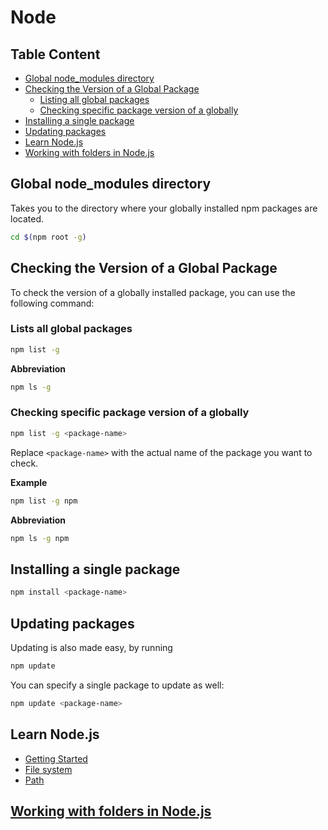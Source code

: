 # Node  

## Table Content  
- [Global node_modules directory](#global-node_modules-directory)  
- [Checking the Version of a Global Package](#checking-the-version-of-a-global-package)  
    - [Listing all global packages](#listing-all-global-packages)  
    - [Checking specific package version of a globally](#checking-specific-package-version-of-a-globally)  
- [Installing a single package](#installing-a-single-package)  
- [Updating packages](#updating-packages)  
- [Learn Node.js](#learn-nodejs)  
- [Working with folders in Node.js](#working-with-folders-in-nodejs)  

## Global node_modules directory  
Takes you to the directory where your globally installed npm packages are located. 
```bash
cd $(npm root -g)
```  

## Checking the Version of a Global Package  
To check the version of a globally installed package, you can use the following command:  

### Lists all global packages  
```bash
npm list -g
```  

**Abbreviation**  
```bash
npm ls -g
```  

### Checking specific package version of a globally
```bash
npm list -g <package-name>
```  

Replace `<package-name>` with the actual name of the package you want to check.  

**Example**  
```bash
npm list -g npm
```

**Abbreviation**  
```bash 
npm ls -g npm
```  

## Installing a single package  
```bash
npm install <package-name>
```  

## Updating packages  

Updating is also made easy, by running
```bash
npm update
```  

You can specify a single package to update as well:
```bash
npm update <package-name>
```  

## Learn Node.js  
- [Getting Started](https://nodejs.org/en/learn/getting-started/introduction-to-nodejs)  
- [File system](https://nodejs.org/api/fs.html)  
- [Path](https://nodejs.org/api/path.html)   

## [Working with folders in Node.js](https://nodejs.org/en/learn/manipulating-files/working-with-folders-in-nodejs)




